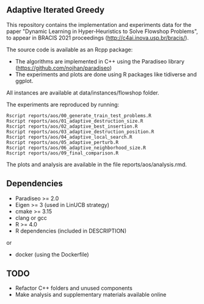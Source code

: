 ## Adaptive Iterated Greedy

This repository contains the implementation and experiments data for the paper "Dynamic Learning in Hyper-Heuristics to Solve Flowshop Problems", to appear in BRACIS 2021 proceedings (http://c4ai.inova.usp.br/bracis/).

The source code is available as an Rcpp package:
- The algorithms are implemented in C++ using the Paradiseo library (https://github.com/nojhan/paradiseo)
- The experiments and plots are done using R packages like tidiverse and ggplot.

All instances are available at data/instances/flowshop folder.

The experiments are reproduced by running:

	Rscript reports/aos/00_generate_train_test_problems.R
	Rscript reports/aos/01_adaptive_destruction_size.R
	Rscript reports/aos/02_adaptive_best_insertion.R
	Rscript reports/aos/03_adaptive_destruction_position.R
	Rscript reports/aos/04_adaptive_local_search.R
	Rscript reports/aos/05_adaptive_perturb.R
	Rscript reports/aos/06_adaptive_neighborhood_size.R
	Rscript reports/aos/09_final_comparison.R

The plots and analysis are available in the file reports/aos/analysis.rmd.

## Dependencies

- Paradiseo >= 2.0
- Eigen >= 3 (used in LinUCB strategy)
- cmake >= 3.15
- clang or gcc
- R >= 4.0
- R dependencies (included in DESCRIPTION)

or 

- docker (using the Dockerfile)

## TODO

- Refactor C++ folders and unused components
- Make analysis and supplementary materials available online